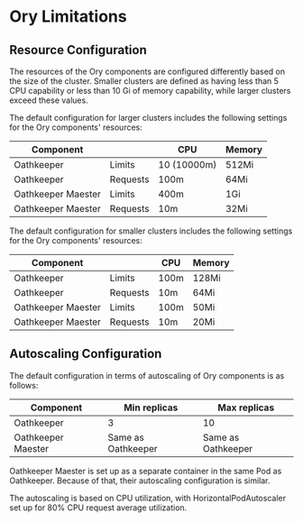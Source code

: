# Ory Limitations

## Resource Configuration
The resources of the Ory components are configured differently based on the size of the cluster. Smaller clusters are defined as having less than 5 CPU capability or less than 10 Gi of memory capability, while larger clusters exceed these values.

The default configuration for larger clusters includes the following settings for the Ory components' resources:

| Component          |          | CPU         | Memory |
|--------------------|----------|-------------|--------|
| Oathkeeper         | Limits   | 10 (10000m) | 512Mi  |
| Oathkeeper         | Requests | 100m        | 64Mi   |
| Oathkeeper Maester | Limits   | 400m        | 1Gi    |
| Oathkeeper Maester | Requests | 10m         | 32Mi   |

The default configuration for smaller clusters includes the following settings for the Ory components' resources:

| Component          |          | CPU  | Memory |
|--------------------|----------|------|--------|
| Oathkeeper         | Limits   | 100m | 128Mi  |
| Oathkeeper         | Requests | 10m  | 64Mi   |
| Oathkeeper Maester | Limits   | 100m | 50Mi   |
| Oathkeeper Maester | Requests | 10m  | 20Mi   |


## Autoscaling Configuration

The default configuration in terms of autoscaling of Ory components is as follows:

| Component          | Min replicas       | Max replicas       |
|--------------------|--------------------|--------------------|
| Oathkeeper         | 3                  | 10                 |
| Oathkeeper Maester | Same as Oathkeeper | Same as Oathkeeper |

Oathkeeper Maester is set up as a separate container in the same Pod as Oathkeeper. Because of that, their autoscaling configuration is similar.

The autoscaling is based on CPU utilization, with HorizontalPodAutoscaler set up for 80% CPU request average utilization.

